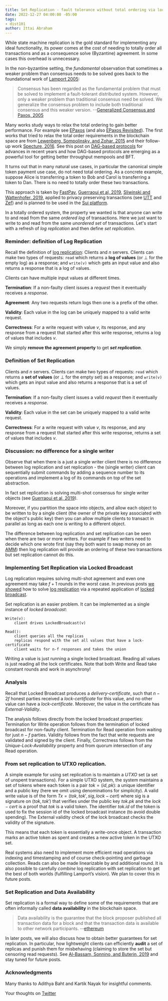 ```yaml
---
title: Set Replication - fault tolerance without total ordering via locked broadcast
date: 2022-12-27 04:00:00 -05:00
tags:
- dist101
author: Ittai Abraham
---
```


While state machine replication is the gold standard for implementing any ideal functionality, its power comes at the cost of needing to totally order all transactions and as a consequence solve (Byzantine) agreement. In some cases this overhead is unnecessary.

In the non-byzantine setting, the *fundamental* observation that sometimes a weaker problem than consensus needs to be solved goes back to the foundational work of [Lamport 2005](https://www.microsoft.com/en-us/research/wp-content/uploads/2016/02/tr-2005-33.pdf):

> Consensus has been regarded as the fundamental problem that must be solved to implement a fault-tolerant distributed system. However, only a weaker problem than traditional consensus need be solved. We generalize the consensus problem to include both traditional consensus and this weaker version. --[Generalized Consensus and Paxos, 2005](https://www.microsoft.com/en-us/research/wp-content/uploads/2016/02/tr-2005-33.pdf)

Many works study ways to relax the total ordering to gain better performance. For example see [EPaxos](https://www.cs.cmu.edu/~dga/papers/epaxos-sosp2013.pdf) (and also [EPaxos Revisited](https://www.usenix.org/conference/nsdi21/presentation/tollman)). The first works that tried to relax the total order requirements in the blockchain space are from [Lewenberg, Sompolinsky, and Zohar, 2015](https://fc15.ifca.ai/preproceedings/paper_101.pdf) and their follow-up work [Specture, 2016](https://eprint.iacr.org/2016/1159.pdf). See this post on [DAG-based protocols](https://decentralizedthoughts.github.io/2022-06-28-DAG-meets-BFT/) for advances in recent years and how DAG-based protocols are emerging as a powerful tool for getting better throughput mempools and BFT.

It turns out that in many natural use cases, in particular the canonical simple token payment use case, do not need total ordering. As a concrete example, suppose Alice is transferring a token to Bob and Carol is transferring a token to Dan. There is no need to totally order these two transactions. 

This approach is taken by [FastPay](https://arxiv.org/pdf/2003.11506.pdf), [Guerraoui et al, 2019](https://arxiv.org/pdf/1906.05574), [Sliwinski and Wattenhofer, 2019](https://arxiv.org/abs/1909.10926), applied to privacy preserving transactions (see [UTT](https://eprint.iacr.org/2022/452.pdf) and [Zef](https://eprint.iacr.org/2022/083.pdf)) and is planned to be used in the [Sui platform](https://github.com/MystenLabs/sui/blob/main/doc/paper/sui.pdf).

In a totally ordered system, the property we wanted is that anyone can write to and read from the same *ordered log* of transactions. Here we just want to write to and read from the same *unordered set* of transactions. Let's start with a refresh of *log replication* and then define *set replication*.

### Reminder: definition of Log Replication

Recall the definition of [log replication](https://decentralizedthoughts.github.io/2022-11-19-from-single-shot-to-smr/):
Clients and $n$ servers. Clients can make two types of requests: ```read``` which returns a **log of values** (or $\bot$ for the empty log)  as a response; and ```write(v)``` which gets an input value and also returns a response that is a log of values.

Clients can have multiple input values at different times. 

**Termination**: If a non-faulty client issues a *request* then it eventually receives a *response*.

**Agreement**: Any two requests return logs then one is a prefix of the other.

**Validity**: Each value in the log can be uniquely mapped to a valid write request.

**Correctness**: For a write request with value $v$, its response, and any response from a request that started after this write response, returns a log of values that includes $v$.

We simply **remove the agreement property** to get ***set replication***.

### Definition of Set Replication

Clients and $n$ servers. Clients can make two types of requests: ```read``` which returns a **set of values** (or $\bot$ for the empty set)  as a response; and ```write(v)``` which gets an input value and also returns a response that is a set of values.

**Termination**: If a non-faulty client issues a valid *request* then it eventually receives a *response*.

**Validity**: Each value in the set can be uniquely mapped to a valid write request.

**Correctness**: For a write request with value $v$, its response, and any response from a request that started after this write response, returns a set of values that includes $v$.

### Discussion: no difference for a single writer

Observe that when there is a just a single writer client there is no difference between log replication and set replication - the (single writer) client can sequentially submit commands by adding a sequence number to its operations and implement a log of its commands on top of the set abstraction.


In fact set replication is solving multi-shot consensus for single writer objects (see [Guerraoui et al, 2019](https://arxiv.org/pdf/1906.05574)).


Moreover, if you partition the space into objects, and allow each object to be written to by a single client (the owner of the private key associated with the object's public key) then you can allow multiple clients to transact in parallel as long as each one is writing to a different object.

The difference between log replication and set replication can be seen when there are two or more writers. For example if two writers need to decide which one wrote first (say they both want to swap money on an [AMM](https://arxiv.org/pdf/2102.11350.pdf)) then log replication will provide an ordering of these two transactions but set replication cannot do this. 


### Implementing Set Replication via Locked Broadcast

Log replication requires solving multi-shot agreement and even one agreement may take $f+1$ rounds in the worst case. In previous posts [we showed](https://decentralizedthoughts.github.io/2022-11-20-pbft-via-locked-braodcast/) how to solve [log replication](https://decentralizedthoughts.github.io/2022-11-24-two-round-HS/) via a repeated application of [locked broadcast](https://decentralizedthoughts.github.io/2022-09-10-provable-broadcast/).



Set replication is an easier problem. It can be implemented as a single instance of *locked broadcast*:

```
Write(v): 
    client drives LockedBroadcast(v)

Read():
    client queries all the replicas
    replicas respond with the set all values that have a lock-certificate
    client waits for n-f responses and takes the union
```




Writing a value is just running a single locked broadcast. Reading all values is just reading all the lock certificates. Note that both Write and Read take constant rounds and work in asynchrony!




### Analysis

Recall that Locked Broadcast produces a *delivery-certificate*, such that $n-2f$ honest parties received a *lock-certificate* for this value, and no other value can have a *lock-certificate*. Moreover, the value in the certificate has  *External-Validity*.

The analysis follows directly from the locked broadcast properties: Termination for Write operation follows from the termination of locked broadcast for non-faulty client. Termination for Read operation from waiting for just $n-f$ parties. Validity follows from the fact that write requests are validated and signed by the client. Finally, Correctness follows from the *Unique-Lock-Availability* property and from quorum intersection of any Read operation.


### From set replication to UTXO replication.

A simple example for using set replication is to maintain a *UTXO* set (a set of unspent transactions). For a simple UTXO system, the system maintains a set of tokens where each token is a pair $tok=(id,pk)$: a unique identifier and a public key (here we omit using denominations for simplicity). A valid write value is of the form $Tx=(tok,tok', sig, lock{-}cert)$ where sig is a signature on $(tok,tok')$ that verifies under the public key $tok.pk$ and the $lock{-}cert$ is a proof that $tok$ is a valid token. The identifier $tok.id$ of the token is used to fix the session id of the locked broadcast instance (to avoid double spending). The External validity check of the lock broadcast checks the validity of the signature.

This means that each token is essentially a write-once object. A transaction marks an active token as spent and creates a new active token in the UTXO set.

Real systems also need to implement more efficient read operations via indexing and timestamping and of course check-pointing and garbage collection. Reads can also be made linearizable by and additional round. It is also possible to carefully *combine* log replication with set replication to get the best of both worlds (fulfilling Lamport’s vision). We plan to cover this in future posts.


### Set Replication and Data Availability

Set replication is a formal way to define some of the requirements that are often informally called **data availability** in the blockchain space.

> Data availability is the guarantee that the block proposer published all transaction data for a block and that the transaction data is available to other network participants.  --[ethereum](https://ethereum.org/en/developers/docs/data-availability/)

In later posts, we will also discuss how to obtain better guarantees for set replication. In particular, how lightweight clients can efficiently **audit** a set of replicas and punish them for misbehaving (claiming to store the set but censoring read requests). See [Al-Bassam, Sonnino, and Buterin, 2019](https://arxiv.org/abs/1809.09044) and stay tuned for future posts.

### Acknowledgments

Many thanks to Adithya Baht and Kartik Nayak for insightful comments.



Your thoughts on [Twitter]()